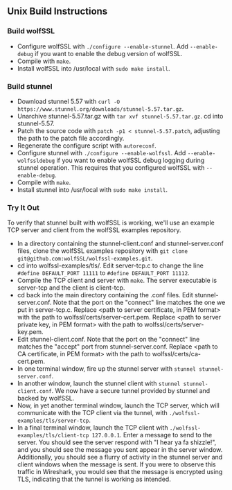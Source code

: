 ## Unix Build Instructions

### Build wolfSSL
+ Configure wolfSSL with `./configure --enable-stunnel`. Add `--enable-debug` if you want to enable the debug version of wolfSSL.
+ Compile with `make`.
+ Install wolfSSL into /usr/local with `sudo make install`.

### Build stunnel
+ Download stunnel 5.57 with `curl -O https://www.stunnel.org/downloads/stunnel-5.57.tar.gz`.
+ Unarchive stunnel-5.57.tar.gz with `tar xvf stunnel-5.57.tar.gz`. cd into stunnel-5.57.
+ Patch the source code with `patch -p1 < stunnel-5.57.patch`, adjusting the path to the patch file accordingly. 
+ Regenerate the configure script with `autoreconf`.
+ Configure stunnel with `./configure --enable-wolfssl`. Add `--enable-wolfssldebug` if you want to enable wolfSSL debug logging during stunnel operation. This requires that you configured wolfSSL with `--enable-debug`.
+ Compile with `make`.
+ Install stunnel into /usr/local with `sudo make install`.

### Try It Out
To verify that stunnel built with wolfSSL is working, we'll use an example TCP server and client from the wolfSSL examples repository.

+ In a directory containing the stunnel-client.conf and stunnel-server.conf files, clone the wolfSSL examples repository with `git clone git@github.com:wolfSSL/wolfssl-examples.git`.
+ cd into wolfssl-examples/tls/. Edit server-tcp.c to change the line `#define DEFAULT_PORT 11111` to `#define DEFAULT_PORT 11112`.
+ Compile the TCP client and server with `make`. The server executable is server-tcp and the client is client-tcp.
+ cd back into the main directory containing the .conf files. Edit stunnel-server.conf. Note that the port on the "connect" line matches the one we put in server-tcp.c. Replace <path to server certificate, in PEM format> with the path to wolfssl/certs/server-cert.pem. Replace <path to server private key, in PEM format> with the path to wolfssl/certs/server-key.pem.
+ Edit stunnel-client.conf. Note that the port on the "connect" line matches the "accept" port from stunnel-server.conf. Replace <path to CA certificate, in PEM format> with the path to wolfssl/certs/ca-cert.pem.
+ In one terminal window, fire up the stunnel server with `stunnel stunnel-server.conf`.
+ In another window, launch the stunnel client with `stunnel stunnel-client.conf`. We now have a secure tunnel provided by stunnel and backed by wolfSSL.
+ Now, in yet another terminal window, launch the TCP server, which will communicate with the TCP client via the tunnel, with `./wolfssl-examples/tls/server-tcp`.
+ In a final terminal window, launch the TCP client with `./wolfssl-examples/tls/client-tcp 127.0.0.1`. Enter a message to send to the server. You should see the server respond with "I hear ya fa shizzle!", and you should see the message you sent appear in the server window. Additionally, you should see a flurry of activity in the stunnel server and client windows when the message is sent. If you were to observe this traffic in Wireshark, you would see that the message is encrypted using TLS, indicating that the tunnel is working as intended.
